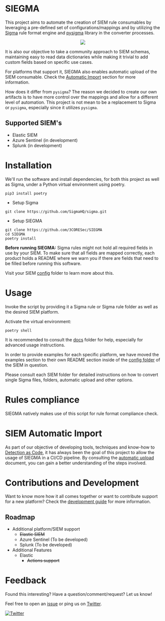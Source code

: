 # SIEGMA

This project aims to automate the creation of SIEM rule consumables by leveraging a pre-defined set of configurations/mappings and by utilizing the [Sigma](https://github.com/Neo23x0/sigma) rule format engine and [pysigma](https://pypi.org/project/pysigma/) library in the converter processes.

<p align="center"><img align="center" src="https://i.imgur.com/zrtGgyb.png"></p>

It is also our objective to take a community approach to SIEM schemas, maintaining easy to read data dictionaries while making it trivial to add custom fields based on specific use cases.

For platforms that support it, SIEGMA also enables automatic upload of the SIEM consumable. Check the [Automatic Import](https://github.com/3CORESec/SIEGMA#siem-automatic-import) section for more information.

How does it differ from `pysigma`? The reason we decided to create our own artifacts is to have more control over the mappings and allow for a different level of automation. This project is not mean to be a replacement to Sigma or `pysigma`, especially since it utilizes `pysigma`.

## Supported SIEM's

- Elastic SIEM
- Azure Sentinel (in development)
- Splunk (in development)

# Installation

We'll run the software and install dependencies, for both this project as well as Sigma, under a Python virtual environment using poetry.

`pip3 install poetry`

- Setup Sigma
 
```
git clone https://github.com/SigmaHQ/sigma.git
```

- Setup SIEGMA

```
git clone https://github.com/3CORESec/SIEGMA
cd SIEGMA
poetry install
```

**Before running SIEGMA:** Sigma rules might not hold all required fields in use by your SIEM. To make sure that all fields are mapped correctly, each product holds a README where we warn you if there are fields that need to be filled before running this software.

Visit your SIEM [config](config/) folder to learn more about this.

# Usage

Invoke the script by providing it a Sigma rule or Sigma rule folder as well as the desired SIEM platform.

Activate the virtual environment:

`poetry shell`

It is recommended to consult the [docs](docs/) folder for help, especially for advanced usage instructions.

In order to provide examples for each specific platform, we have moved the examples section to their own README section inside of the [config folder](./config) of the SIEM in question.

Please consult each SIEM folder for detailed instructions on how to convert single Sigma files, folders, automatic upload and other options.

# Rules compliance

SIEGMA natively makes use of this script for rule format compliance check.

# SIEM Automatic Import

As part of our objective of developing tools, techniques and know-how to [Detection as Code](https://blog.3coresec.com/search/label/Detection), it has always been the goal of this project to allow the usage of SIEGMA in a CI/CD pipeline. By consulting the [automatic upload](docs/automatic-upload.md) document, you can gain a better understanding of the steps involved.

# Contributions and Development

Want to know more how it all comes together or want to contribute support for a new platform? Check the [development guide](./development-guide.md) for more information.

## Roadmap

- Additional platform/SIEM support
  - ~~Elastic SIEM~~
  - Azure Sentinel (To be developed)
  - Splunk (To be developed)
- Additional Features
  - Elastic
    - ~~Actions support~~

# Feedback

Found this interesting? Have a question/comment/request? Let us know!

Feel free to open an [issue](https://github.com/3CORESec/SIEGMA/issues) or ping us on [Twitter](https://twitter.com/3CORESec).

[![Twitter](https://img.shields.io/twitter/follow/3CORESec.svg?style=social&label=Follow)](https://twitter.com/3CORESec)
